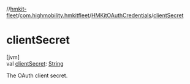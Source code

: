 //[hmkit-fleet](../../../index.md)/[com.highmobility.hmkitfleet](../index.md)/[HMKitOAuthCredentials](index.md)/[clientSecret](client-secret.md)

# clientSecret

[jvm]\
val [clientSecret](client-secret.md): [String](https://kotlinlang.org/api/latest/jvm/stdlib/kotlin/-string/index.html)

The OAuth client secret.

